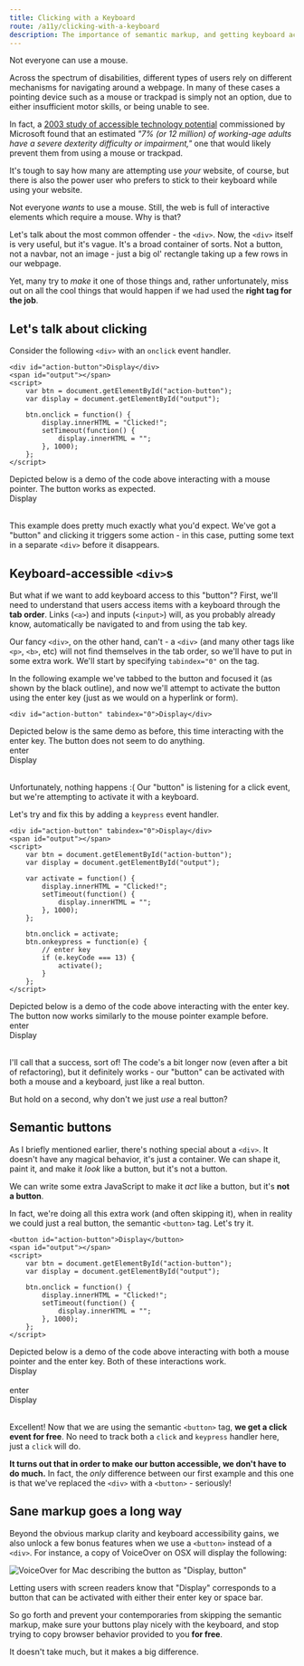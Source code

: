 ```yaml
---
title: Clicking with a Keyboard
route: /a11y/clicking-with-a-keyboard
description: The importance of semantic markup, and getting keyboard accessibility for free. After all, not everyone can use a mouse.
---
```


Not everyone can use a mouse.

Across the spectrum of disabilities, different types of users rely on different
mechanisms for navigating around a webpage. In many of these cases a pointing
device such as a mouse or trackpad is simply not an option, due to either
insufficient motor skills, or being unable to see.

In fact, a [2003 study of accessible technology potential](http://www.microsoft.com/enable/research/phase1.aspx)
commissioned by Microsoft found that an estimated *"7% (or 12 million) of
working-age adults have a severe dexterity difficulty or impairment,"* one that
would likely prevent them from using a mouse or trackpad.

It's tough to say how many are attempting use *your* website, of course, but
there is also the power user who prefers to stick to their keyboard while
using your website.

Not everyone *wants* to use a mouse. Still, the web is full of interactive elements which require a mouse. Why is that?

Let's talk about the most common offender - the `<div>`. Now, the `<div>`
itself is very useful, but it's vague. It's a broad container of sorts. Not a
button, not a navbar, not an image - just a big ol' rectangle taking up a few
rows in our webpage.

Yet, many try to *make* it one of those things and, rather unfortunately, miss
out on all the cool things that would happen if we had used the **right tag
for the job**.

## Let's talk about clicking

Consider the following `<div>` with an `onclick` event handler.

```
<div id="action-button">Display</div>
<span id="output"></span>
<script>
    var btn = document.getElementById("action-button");
    var display = document.getElementById("output");

    btn.onclick = function() {
        display.innerHTML = "Clicked!";
        setTimeout(function() {
            display.innerHTML = "";
        }, 1000);
    };
</script>
```

<span class="sr-only">
    Depicted below is a demo of the code above interacting with a mouse
    pointer. The button works as expected.
</span>
<div class="a11y-onclick demo flex" aria-hidden="true">
    <div class="button">Display</div>
    <div class="mouse-pointer">
        <div class="head"></div>
        <div class="tail"></div>
    </div>
    <div class="output">&nbsp;</div>
</div>

This example does pretty much exactly what you'd expect. We've got a "button"
and clicking it triggers some action - in this case, putting some text in a
separate `<div>` before it disappears.

## Keyboard-accessible `<div>`s

But what if we want to add keyboard access to this "button"? First, we'll need
to understand that users access items with a keyboard through the **tab order**.
Links (`<a>`) and inputs (`<input>`) will, as you probably already know,
automatically be navigated to and from using the tab key.

Our fancy `<div>`, on the other hand, can't - a `<div>` (and many other tags
like `<p>`, `<b>`, etc) will not find themselves in the tab order, so we'll
have to put in some extra work. We'll start by specifying `tabindex="0"` on
the tag.

In the following example we've tabbed to the button and focused it (as shown
by the black outline), and now we'll attempt to activate the button using the
enter key (just as we would on a hyperlink or form).

```
<div id="action-button" tabindex="0">Display</div>
```

<span class="sr-only">
    Depicted below is the same demo as before, this time interacting with
    the enter key. The button does not seem to do anything.
</span>
<div class="a11y-onclick demo no-active no-output" aria-hidden="true">
    <div class="row">
        <div class="enter-key">enter</div>
    </div>
    <div class="flex">
        <div class="button focused">Display</div>
        <div class="output">&nbsp;</div>
    </div>
</div>

Unfortunately, nothing happens :( Our "button" is listening for a click event,
but we're attempting to activate it with a keyboard.

Let's try and fix this by adding a `keypress` event handler.

```
<div id="action-button" tabindex="0">Display</div>
<span id="output"></span>
<script>
    var btn = document.getElementById("action-button");
    var display = document.getElementById("output");

    var activate = function() {
        display.innerHTML = "Clicked!";
        setTimeout(function() {
            display.innerHTML = "";
        }, 1000);
    };

    btn.onclick = activate;
    btn.onkeypress = function(e) {
        // enter key
        if (e.keyCode === 13) {
            activate();
        }
    };
</script>
```

<span class="sr-only">
    Depicted below is a demo of the code above interacting with the enter key.
    The button now works similarly to the mouse pointer example before.
</span>
<div class="a11y-onclick demo no-active" aria-hidden="true">
    <div class="row">
        <div class="enter-key">enter</div>
    </div>
    <div class="flex">
        <div class="button focused">Display</div>
        <div class="output">&nbsp;</div>
    </div>
</div>

I'll call that a success, sort of! The code's a bit longer now (even after
a bit of refactoring), but it definitely works - our "button" can be
activated with both a mouse and a keyboard, just like a real button.

But hold on a second, why don't we just *use* a real button?

## Semantic buttons

As I briefly mentioned earlier, there's nothing special about a `<div>`. It
doesn't have any magical behavior, it's just a container. We can shape it,
paint it, and make it *look* like a button, but it's not a button.

We can write some extra JavaScript to make it *act* like a button, but it's
**not a button**.

In fact, we're doing all this extra work (and often skipping it), when in
reality we could just a real button, the semantic `<button>` tag. Let's try
it.

```
<button id="action-button">Display</button>
<span id="output"></span>
<script>
    var btn = document.getElementById("action-button");
    var display = document.getElementById("output");

    btn.onclick = function() {
        display.innerHTML = "Clicked!";
        setTimeout(function() {
            display.innerHTML = "";
        }, 1000);
    };
</script>
```

<span class="sr-only">
    Depicted below is a demo of the code above interacting with both a mouse
    pointer and the enter key. Both of these interactions work.
</span>
<div class="a11y-onclick demo flex" aria-hidden="true">
    <div class="button">Display</div>
    <div class="mouse-pointer">
        <div class="head"></div>
        <div class="tail"></div>
    </div>
    <div class="output">&nbsp;</div>
</div>

<div class="a11y-onclick demo no-active" aria-hidden="true" aria-label="an example with a div and an onkeypress event">
    <div class="row">
        <div class="enter-key">enter</div>
    </div>
    <div class="flex">
        <div class="button focused">Display</div>
        <div class="output">&nbsp;</div>
    </div>
</div>

Excellent! Now that we are using the semantic `<button>` tag, **we get a click
event for free**. No need to track both a `click` and `keypress` handler here,
just a `click` will do.

**It turns out that in order to make our button accessible, we don't have to
do much.** In fact, the *only* difference between our first example and this
one is that we've replaced the `<div>` with a `<button>` - seriously!

## Sane markup goes a long way

Beyond the obvious markup clarity and keyboard accessibility gains, we also
unlock a few bonus features when we use a `<button>` instead of a `<div>`. For
instance, a copy of VoiceOver on OSX will display the following:

![VoiceOver for Mac describing the button as "Display, button"](/img/voiceover.png)

Letting users with screen readers know that "Display" corresponds to a button
that can be activated with either their enter key or space bar.

So go forth and prevent your contemporaries from skipping the semantic markup,
make sure your buttons play nicely with the keyboard, and stop trying to copy
browser behavior provided to you **for free**.

It doesn't take much, but it makes a big difference.
